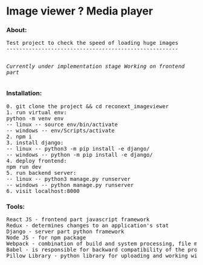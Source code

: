 # Image viewer ? Media player

<h3>About:</h3>
<pre>
Test project to check the speed of loading huge images
------------------------------------------------------

*Currently under implementation stage*
*Working on frontend part*
</pre>

<h3>Installation:</h3>
<pre>
0. git clone the project && cd reconext_imageviewer
1. run virtual env:
python -m venv env
-- linux -- source env/bin/activate 
-- windows -- env/Scripts/activate
2. npm i
3. install django:
-- linux -- python3 -m pip install -e django/
-- windows -- python -m pip install -e django/
4. deploy frontend:
npm run dev
5. run backend server: 
-- linux -- python3 manage.py runserver
-- windows -- python manage.py runserver
6. visit localhost:8000
</pre>

<h3>Tools:</h3>
<pre>
React JS - frontend part javascript framework 
Redux - determines changes to an application's stat
Django - server part python framework
Node JS - for npm package
Webpack - combination of build and system processing, file minification 
Babel - is responsible for backward compatibility of the program
Pillow Library - python library for uploading and working with pictures
</pre>
